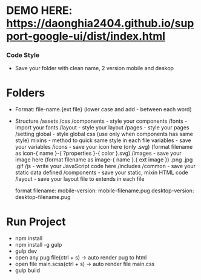 # DEMO HERE: https://daonghia2404.github.io/support-google-ui/dist/index.html

### Code Style
- Save your folder with clean name, 2 version mobile and deskop 

# Folders
  - Format: file-name.{ext file} (lower case and add - between each word)
  - Structure
    /assets
      /css
        /components - style your components
        /fonts - import your fonts
        /layout - style your layout
        /pages - style your pages
        /setting
          global - style global css (use only when components has same style)
          mixins - method to quick same style in each file
          variables - save your variables
      /icons
        - save your icon here (only .svg) (format filename as icon-{ name }-{ ?properties }-{ color }.svg)
      /images
        - save your image here (format filename as image-{ name }.{ ext image }) .png .jpg .gif
      /js
        - write your JavaScript code here
    /includes
      /common
        - save your static data defined
      /components
        - save your static, mixin HTML code
      /layout
        - save your layout file to extends in each file

      format filename: mobile-version: mobile-filename.pug
                       desktop-version: desktop-filename.pug

# Run Project
- npm install
- npm install -g gulp
- gulp dev
- open any pug file(ctrl + s) ->  auto render pug to html
- open file main.scss(ctrl + s) ->  auto render file main.css
- gulp build
